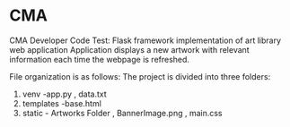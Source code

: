 # CMA
CMA Developer Code Test:
Flask framework implementation of art library web application 
Application displays a new artwork with relevant information each time the webpage is refreshed. 

File organization is as follows: The project is divided into three folders: 
  1. venv
    -app.py
    , data.txt
  2. templates
    -base.html
  3. static
    - Artworks Folder
    , BannerImage.png
    , main.css
  
